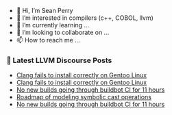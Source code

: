 - 👋 Hi, I’m Sean Perry
- 👀 I’m interested in compilers (c++, COBOL, llvm)
- 🌱 I’m currently learning ...
- 💞️ I’m looking to collaborate on ...
- 📫 How to reach me ...

<!---
s66perry/s66perry is a ✨ special ✨ repository because its `README.md` (this file) appears on your GitHub profile.
You can click the Preview link to take a look at your changes.
--->
### 📕 Latest LLVM Discourse Posts

<!-- DISCOURSE-LLVM:START -->
- [Clang fails to install correctly on Gentoo Linux](https://discourse.llvm.org/t/clang-fails-to-install-correctly-on-gentoo-linux/63133#post_2)
- [Clang fails to install correctly on Gentoo Linux](https://discourse.llvm.org/t/clang-fails-to-install-correctly-on-gentoo-linux/63133#post_1)
- [No new builds going through buildbot CI for 11 hours](https://discourse.llvm.org/t/no-new-builds-going-through-buildbot-ci-for-11-hours/63094#post_8)
- [Roadmap of modeling symbolic cast operations](https://discourse.llvm.org/t/roadmap-of-modeling-symbolic-cast-operations/63107#post_4)
- [No new builds going through buildbot CI for 11 hours](https://discourse.llvm.org/t/no-new-builds-going-through-buildbot-ci-for-11-hours/63094#post_7)
<!-- DISCOURSE-LLVM:END -->
